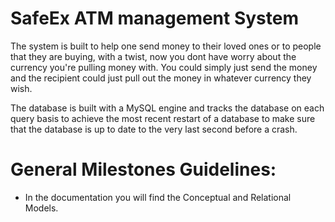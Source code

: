 


# SafeEx ATM management System 
The system is built to help one send money to their loved ones or to people that they are buying, with a twist, now you dont have worry about the currency you're pulling money with. You could simply just send the money and the recipient could just pull out the money in whatever currency they wish.

The database is built with a MySQL engine and tracks the database on each query basis to achieve the most recent restart of a database to make sure that the database is up to date to the very last second before a crash.


# General Milestones Guidelines:

* In the documentation you will find the Conceptual and Relational Models.
